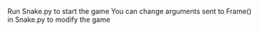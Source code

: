 Run Snake.py to start the game
You can change arguments sent to Frame() in Snake.py to modify the game
